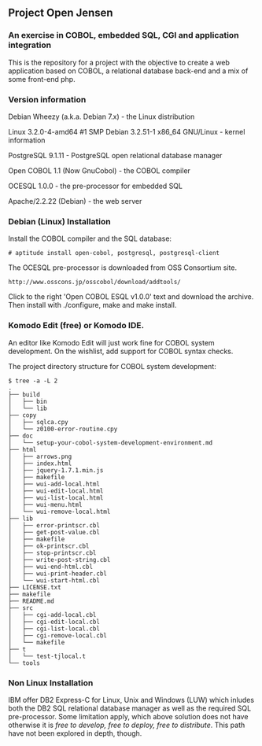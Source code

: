 ## Project Open Jensen

### An exercise in COBOL, embedded SQL, CGI and application integration

This is the repository for a project with the objective to create a web application
based on COBOL, a relational database back-end and a mix of some front-end php.


### Version information

Debian Wheezy (a.k.a. Debian 7.x) - the Linux distribution

Linux 3.2.0-4-amd64 #1 SMP Debian 3.2.51-1 x86_64 GNU/Linux - kernel information

PostgreSQL 9.1.11 - PostgreSQL open relational database manager

Open COBOL 1.1 (Now GnuCobol) - the COBOL compiler

OCESQL 1.0.0 - the pre-processor for embedded SQL

Apache/2.2.22 (Debian) - the web server


### Debian (Linux) Installation

Install the COBOL compiler and the SQL database:

    # aptitude install open-cobol, postgresql, postgresql-client
    
The OCESQL pre-processor is downloaded from OSS Consortium site.
    
    http://www.osscons.jp/osscobol/download/addtools/

Click to the right 'Open COBOL ESQL v1.0.0' text and download the archive.
Then install with ./configure, make and make install.


### Komodo Edit (free) or Komodo IDE.

An editor like Komodo Edit will just work fine for COBOL system
development. On the wishlist, add support for COBOL syntax checks.

The project directory structure for COBOL system development:
```
$ tree -a -L 2
.
├── build
│   ├── bin
│   └── lib
├── copy
│   ├── sqlca.cpy
│   └── z0100-error-routine.cpy
├── doc
│   └── setup-your-cobol-system-development-environment.md
├── html
│   ├── arrows.png
│   ├── index.html
│   ├── jquery-1.7.1.min.js
│   ├── makefile
│   ├── wui-add-local.html
│   ├── wui-edit-local.html
│   ├── wui-list-local.html
│   ├── wui-menu.html
│   └── wui-remove-local.html
├── lib
│   ├── error-printscr.cbl
│   ├── get-post-value.cbl
│   ├── makefile
│   ├── ok-printscr.cbl
│   ├── stop-printscr.cbl
│   ├── write-post-string.cbl
│   ├── wui-end-html.cbl
│   ├── wui-print-header.cbl
│   └── wui-start-html.cbl
├── LICENSE.txt
├── makefile
├── README.md
├── src
│   ├── cgi-add-local.cbl
│   ├── cgi-edit-local.cbl
│   ├── cgi-list-local.cbl
│   ├── cgi-remove-local.cbl
│   └── makefile
├── t
│   └── test-tjlocal.t
└── tools
```

### Non Linux Installation

IBM offer DB2 Express-C for Linux, Unix and Windows (LUW) which
inludes both the DB2 SQL relational database manager as well
as the required SQL pre-processor. Some limitation apply, which above
solution does not have otherwise it is *free to develop, free to deploy,
free to distribute*. This path have not been explored in depth, though.
